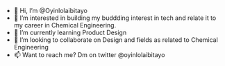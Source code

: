 - 👋 Hi, I’m @Oyinlolaibitayo
- 👀 I’m interested in building my buddding interest in tech and relate it to my career in Chemical Engineering.
- 🌱 I’m currently learning Product Design
- 💞️ I’m looking to collaborate on Design and fields as related to Chemical Engineering
- 📫 Want to reach me? Dm on twitter @oyinlolaibitayo

<!---
Oyinlolaibitayo/Oyinlolaibitayo is a ✨ special ✨ repository because its `README.md` (this file) appears on your GitHub profile.
You can click the Preview link to take a look at your changes.
--->
